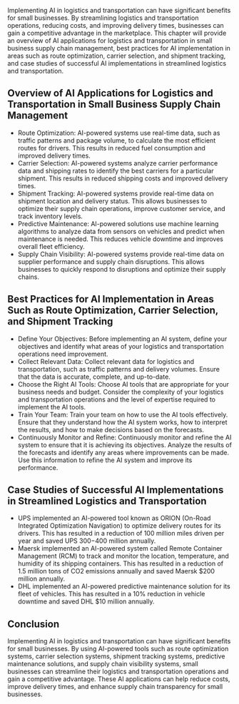 
Implementing AI in logistics and transportation can have significant benefits for small businesses. By streamlining logistics and transportation operations, reducing costs, and improving delivery times, businesses can gain a competitive advantage in the marketplace. This chapter will provide an overview of AI applications for logistics and transportation in small business supply chain management, best practices for AI implementation in areas such as route optimization, carrier selection, and shipment tracking, and case studies of successful AI implementations in streamlined logistics and transportation.

Overview of AI Applications for Logistics and Transportation in Small Business Supply Chain Management
------------------------------------------------------------------------------------------------------

* Route Optimization: AI-powered systems use real-time data, such as traffic patterns and package volume, to calculate the most efficient routes for drivers. This results in reduced fuel consumption and improved delivery times.
* Carrier Selection: AI-powered systems analyze carrier performance data and shipping rates to identify the best carriers for a particular shipment. This results in reduced shipping costs and improved delivery times.
* Shipment Tracking: AI-powered systems provide real-time data on shipment location and delivery status. This allows businesses to optimize their supply chain operations, improve customer service, and track inventory levels.
* Predictive Maintenance: AI-powered solutions use machine learning algorithms to analyze data from sensors on vehicles and predict when maintenance is needed. This reduces vehicle downtime and improves overall fleet efficiency.
* Supply Chain Visibility: AI-powered systems provide real-time data on supplier performance and supply chain disruptions. This allows businesses to quickly respond to disruptions and optimize their supply chains.

Best Practices for AI Implementation in Areas Such as Route Optimization, Carrier Selection, and Shipment Tracking
------------------------------------------------------------------------------------------------------------------

* Define Your Objectives: Before implementing an AI system, define your objectives and identify what areas of your logistics and transportation operations need improvement.
* Collect Relevant Data: Collect relevant data for logistics and transportation, such as traffic patterns and delivery volumes. Ensure that the data is accurate, complete, and up-to-date.
* Choose the Right AI Tools: Choose AI tools that are appropriate for your business needs and budget. Consider the complexity of your logistics and transportation operations and the level of expertise required to implement the AI tools.
* Train Your Team: Train your team on how to use the AI tools effectively. Ensure that they understand how the AI system works, how to interpret the results, and how to make decisions based on the forecasts.
* Continuously Monitor and Refine: Continuously monitor and refine the AI system to ensure that it is achieving its objectives. Analyze the results of the forecasts and identify any areas where improvements can be made. Use this information to refine the AI system and improve its performance.

Case Studies of Successful AI Implementations in Streamlined Logistics and Transportation
-----------------------------------------------------------------------------------------

* UPS implemented an AI-powered tool known as ORION (On-Road Integrated Optimization Navigation) to optimize delivery routes for its drivers. This has resulted in a reduction of 100 million miles driven per year and saved UPS $300-$400 million annually.
* Maersk implemented an AI-powered system called Remote Container Management (RCM) to track and monitor the location, temperature, and humidity of its shipping containers. This has resulted in a reduction of 1.5 million tons of CO2 emissions annually and saved Maersk $200 million annually.
* DHL implemented an AI-powered predictive maintenance solution for its fleet of vehicles. This has resulted in a 10% reduction in vehicle downtime and saved DHL $10 million annually.

Conclusion
----------

Implementing AI in logistics and transportation can have significant benefits for small businesses. By using AI-powered tools such as route optimization systems, carrier selection systems, shipment tracking systems, predictive maintenance solutions, and supply chain visibility systems, small businesses can streamline their logistics and transportation operations and gain a competitive advantage. These AI applications can help reduce costs, improve delivery times, and enhance supply chain transparency for small businesses.
